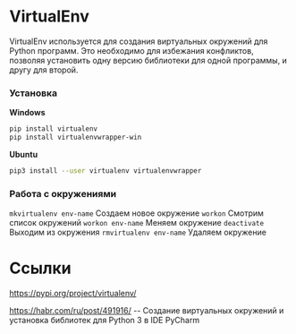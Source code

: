 # VirtualEnv

VirtualEnv используется для создания виртуальных окружений для Python программ. Это необходимо для избежания конфликтов, позволяя установить одну версию библиотеки для одной программы, и другу для второй.

### Установка

**Windows**
```bash
pip install virtualenv
pip install virtualenvwrapper-win
```


**Ubuntu**
```bash
pip3 install --user virtualenv virtualenvwrapper
```

### Работа с окружениями

`mkvirtualenv env-name` 	Создаем новое окружение
`workon` 	Смотрим список окружений
`workon env-name` 	Меняем окружение
`deactivate` 	Выходим из окружения
`rmvirtualenv env-name` 	Удаляем окружение



# Ссылки
https://pypi.org/project/virtualenv/

https://habr.com/ru/post/491916/ -- Создание виртуальных окружений и установка библиотек для Python 3 в IDE PyCharm

